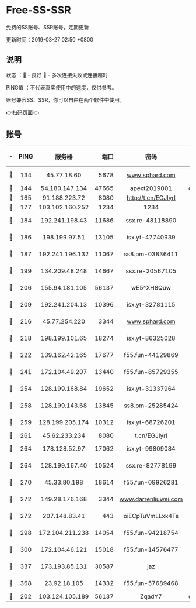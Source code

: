 # Free-SS-SSR

免费的SS账号、SSR账号，定期更新

更新时间：2019-03-27 02:50 +0800

## 说明

状态     ：🙂 - 良好 🙁 - 多次连接失败或连接超时

PING值   ：不代表真实使用中的速度，仅供参考。

账号兼容SS、SSR，你可以自由在两个软件中使用。

👉[扫码页面](https://liesauer.github.io/Free-SS-SSR/)👈

## 账号

|-|PING|服务器|端口|密码|加密方式|区域|
|:----:|:----:|:-----:|-----:|:----:|:----:|:----:|
|🙂|134|45.77.18.60|5678|www.sphard.com|aes-256-cfb|JP|
|🙂|144|54.180.147.134|47665|apext2019001|chacha20|KR|
|🙂|165|91.188.223.72|8080|http://t.cn/EGJIyrl|rc4-md5|RU|
|🙂|177|103.102.160.252|1234|1234|rc4-md5|JP|
|🙂|184|192.241.198.43|11686|ssx.re-48118890|aes-256-cfb|US|
|🙂|186|198.199.97.51|13105|isx.yt-47740939|aes-256-cfb|US|
|🙂|187|192.241.196.132|11067|ss8.pm-03836411|aes-256-cfb|US|
|🙂|199|134.209.48.248|14667|ssx.re-20567105|aes-256-cfb|US|
|🙂|206|155.94.181.105|56137|wE5^XH8Quw|aes-256-cfb|US|
|🙂|209|192.241.204.13|10396|isx.yt-32781115|aes-256-cfb|US|
|🙂|216|45.77.254.220|3344|www.sphard.com|aes-256-cfb|SG|
|🙂|218|198.199.101.65|18274|isx.yt-86325028|aes-256-cfb|US|
|🙂|222|139.162.42.165|17677|f55.fun-44129869|aes-256-cfb|SG|
|🙂|241|172.104.49.207|13440|f55.fun-85729355|aes-256-cfb|SG|
|🙂|254|128.199.168.84|19652|isx.yt-31337964|aes-256-cfb|SG|
|🙂|258|128.199.143.68|13845|ss8.pm-25285424|aes-256-cfb|SG|
|🙂|259|128.199.205.174|10312|isx.yt-68726201|aes-256-cfb|SG|
|🙂|261|45.62.233.234|8080|t.cn/EGJIyrl|rc4-md5|CA|
|🙂|264|178.128.52.97|17062|isx.yt-99809084|aes-256-cfb|SG|
|🙂|264|128.199.167.40|10524|ssx.re-82778199|aes-256-cfb|SG|
|🙂|270|45.33.80.198|18614|f55.fun-09926281|aes-256-cfb|US|
|🙂|272|149.28.176.168|3344|www.darrenliuwei.com|aes-256-cfb|AU|
|🙂|272|207.148.83.41|443|oiECpTuVmLLxk4Ts|aes-256-cfb|AU|
|🙂|298|172.104.211.238|14054|f55.fun-94218754|aes-256-cfb|US|
|🙂|300|172.104.46.121|15018|f55.fun-14576477|aes-256-cfb|SG|
|🙂|337|173.193.85.131|30587|jaz|aes-256-cfb|US|
|🙂|368|23.92.18.105|14332|f55.fun-57689468|aes-256-cfb|US|
|🙂|202|103.124.105.189|56137|ZqadY7|chacha20|US|

